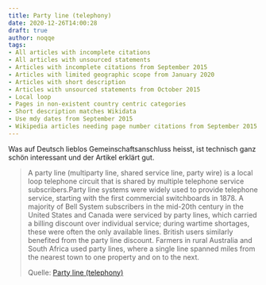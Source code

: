 ```yaml
---
title: Party line (telephony)
date: 2020-12-26T14:00:28
draft: true
author: noqqe
tags:
- All articles with incomplete citations
- All articles with unsourced statements
- Articles with incomplete citations from September 2015
- Articles with limited geographic scope from January 2020
- Articles with short description
- Articles with unsourced statements from October 2015
- Local loop
- Pages in non-existent country centric categories
- Short description matches Wikidata
- Use mdy dates from September 2015
- Wikipedia articles needing page number citations from September 2015
---
```


Was auf Deutsch lieblos Gemeinschaftsanschluss heisst, ist technisch ganz
schön interessant und der Artikel erklärt gut.

> A party line (multiparty line, shared service line, party wire) is a local
> loop telephone circuit that is shared by multiple telephone service
> subscribers.Party line systems were widely used to provide telephone service,
> starting with the first commercial switchboards in 1878. A majority of Bell
> System subscribers in the mid-20th century in the United States and Canada
> were serviced by party lines, which carried a billing discount over individual
> service; during wartime shortages, these were often the only available lines.
> British users similarly benefited from the party line discount. Farmers in
> rural Australia and South Africa used party lines, where a single line spanned
> miles from the nearest town to one property and on to the next.
>
> Quelle: [Party line (telephony)](https://en.wikipedia.org/wiki/Party_line_(telephony))
